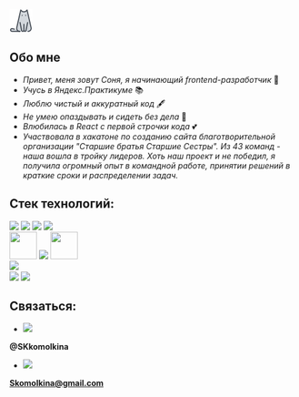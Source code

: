<img src="https://raw.githubusercontent.com/SKKomolkina/SKKomolkina/main/assets/icons8-cat-40.png">

## Обо мне

* _Привет, меня зовут Соня, я начинающий frontend-разработчик_  👋
* _Учусь в Яндекс.Практикуме_ 📚
* _Люблю чистый и аккуратный код_ 🖋
* _Не умею опаздывать и сидеть без дела_ 🚀
* _Влюбилась в React с первой строчки кода_ 💕
* _Участвовала в хакатоне по созданию сайта благотворительной организации "Старшие братья Старшие Сестры". Из 43 команд - наша вошла в тройку лидеров. Хоть наш проект и не победил, я получила огромный опыт в командной работе, принятии решений в краткие сроки и распределении задач._ 

## Стек технологий:

<div>
<img src="https://img.icons8.com/dusk/42/000000/html-5.png" />
<img src="https://img.icons8.com/dusk/42/000000/css3.png"/>
<img src="https://img.icons8.com/dusk/42/000000/javascript.png" />
<img src="https://img.icons8.com/plasticine/48/000000/react.png"/> 
</div>

<div>
<img src="https://img.icons8.com/color/48/000000/npm.png" width="48" height="48"/> 
<img src="https://img.icons8.com/windows/52/000000/nodejs.png"/>
<img height="48" src="https://www.vectorlogo.zone/logos/expressjs/expressjs-icon.svg" width="48"/>
</div>

<div>
<img src="https://img.icons8.com/color/48/000000/mongodb.png"/>
</div>

<div> 
<img src="https://img.icons8.com/dusk/48/000000/webpack.png"/> <img src="https://img.icons8.com/windows/48/000000/git.png"/>
</div>

## Связаться:

* <img src="https://img.icons8.com/clouds/68/000000/telegram-app.png"/>
**@SKkomolkina**

* <img src="https://img.icons8.com/clouds/68/000000/apple-mail.png"/>
**Skomolkina@gmail.com**
